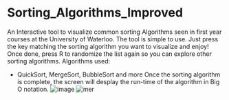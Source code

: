 # Sorting_Algorithms_Improved
An Interactive tool to visualize common sorting Algorithms seen in first year courses at the University of Waterloo. 
The tool is simple to use. Just press the key matching the sorting algorithm you want to visualize and enjoy! Once done, press R to randomize
the list again so you can explore other sorting algorithms. 
Algorithms used:
- QuickSort, MergeSort, BubbleSort and more
Once the sorting algorithm is complete, the screen will desplay the run-time of the algorithm in Big O notation.
![image](https://user-images.githubusercontent.com/88516317/160195554-99f22b1f-dd6a-4bcb-9153-cd9c22f1294e.png)
![mer](https://user-images.githubusercontent.com/88516317/160197079-31e8bdbb-1ea8-489c-8369-cbe012cc5ff5.png)

